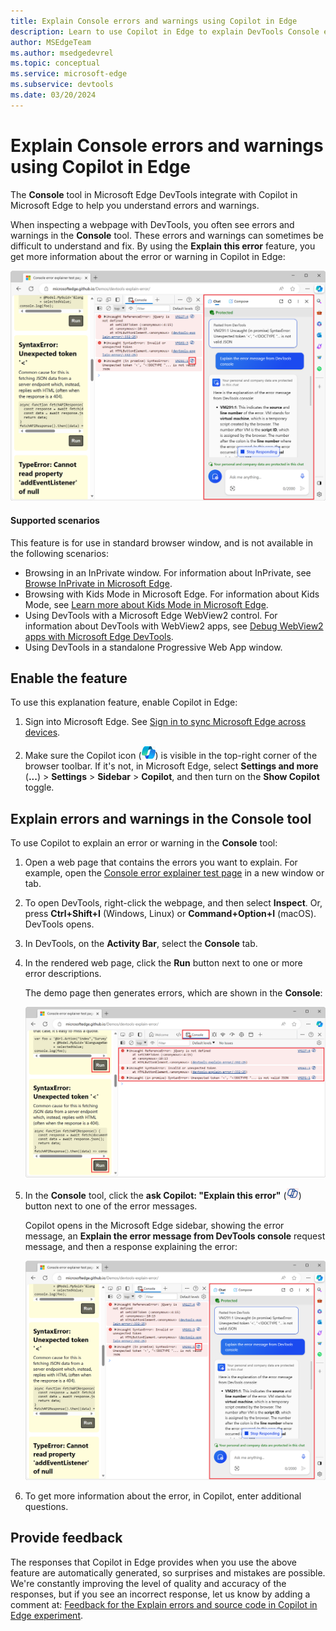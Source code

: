 ```yaml
---
title: Explain Console errors and warnings using Copilot in Edge
description: Learn to use Copilot in Edge to explain DevTools Console errors and warnings.
author: MSEdgeTeam
ms.author: msedgedevrel
ms.topic: conceptual
ms.service: microsoft-edge
ms.subservice: devtools
ms.date: 03/20/2024
---
```

# Explain Console errors and warnings using Copilot in Edge

The **Console** tool in Microsoft Edge DevTools integrate with Copilot in Microsoft Edge to help you understand errors and warnings.

When inspecting a webpage with DevTools, you often see errors and warnings in the **Console** tool. These errors and warnings can sometimes be difficult to understand and fix. By using the **Explain this error** feature, you get more information about the error or warning in Copilot in Edge:

![Copilot in the Microsoft Edge sidebar, showing the error message and the explanation.](./copilot-explain-images/copilot-error-explanation.png)


<!-- ------------------------------ -->
#### Supported scenarios

This feature is for use in standard browser window, and is not available in the following scenarios:

* Browsing in an InPrivate window.  For information about InPrivate, see [Browse InPrivate in Microsoft Edge](https://support.microsoft.com/microsoft-edge/browse-inprivate-in-microsoft-edge-cd2c9a48-0bc4-b98e-5e46-ac40c84e27e2).
* Browsing with Kids Mode in Microsoft Edge.  For information about Kids Mode, see [Learn more about Kids Mode in Microsoft Edge](https://support.microsoft.com/microsoft-edge/learn-more-about-kids-mode-in-microsoft-edge-4bf0273c-1cbd-47a9-a8f3-895bc1f95bdd).
* Using DevTools with a Microsoft Edge WebView2 control.  For information about DevTools with WebView2 apps, see [Debug WebView2 apps with Microsoft Edge DevTools](../../webview2/how-to/debug-devtools.md).
* Using DevTools in a standalone Progressive Web App window.


<!-- ====================================================================== -->
## Enable the feature

To use this explanation feature, enable Copilot in Edge:

1. Sign into Microsoft Edge. See [Sign in to sync Microsoft Edge across devices](https://support.microsoft.com/microsoft-edge/sign-in-to-sync-microsoft-edge-across-devices-e6ffa79b-ed52-aa32-47e2-5d5597fe4674).

1. Make sure the Copilot icon (![The Copilot icon in the browser toolbar](./copilot-explain-images/copilot-icon.png)) is visible in the top-right corner of the browser toolbar. If it's not, in Microsoft Edge, select **Settings and more** (**...**) > **Settings** > **Sidebar** > **Copilot**, and then turn on the **Show Copilot** toggle.


<!-- ====================================================================== -->
## Explain errors and warnings in the Console tool

To use Copilot to explain an error or warning in the **Console** tool:

1. Open a web page that contains the errors you want to explain. For example, open the [Console error explainer test page](https://microsoftedge.github.io/Demos/devtools-explain-error/) in a new window or tab.

1. To open DevTools, right-click the webpage, and then select **Inspect**.  Or, press **Ctrl+Shift+I** (Windows, Linux) or **Command+Option+I** (macOS).  DevTools opens.

1. In DevTools, on the **Activity Bar**, select the **Console** tab.

1. In the rendered web page, click the **Run** button next to one or more error descriptions.

   The demo page then generates errors, which are shown in the **Console**:

   ![The demo web page in Edge, with the DevTools Console next to it, showing a few error messages](./copilot-explain-images/some-console-errors.png)

1. In the **Console** tool, click the **ask Copilot: "Explain this error"** (![The explain error icon in the Console](./copilot-explain-images/explain-icon.png)) button next to one of the error messages.

   Copilot opens in the Microsoft Edge sidebar, showing the error message, an **Explain the error message from DevTools console** request message, and then a response explaining the error:

   ![Copilot in the Microsoft Edge sidebar, showing the error message and the explanation](./copilot-explain-images/copilot-error-explanation.png)

1. To get more information about the error, in Copilot, enter additional questions.


<!-- ====================================================================== -->
## Provide feedback

The responses that Copilot in Edge provides when you use the above feature are automatically generated, so surprises and mistakes are possible. We're constantly improving the level of quality and accuracy of the responses, but if you see an incorrect response, let us know by adding a comment at: [Feedback for the Explain errors and source code in Copilot in Edge experiment](https://github.com/MicrosoftEdge/DevTools/issues/203).
